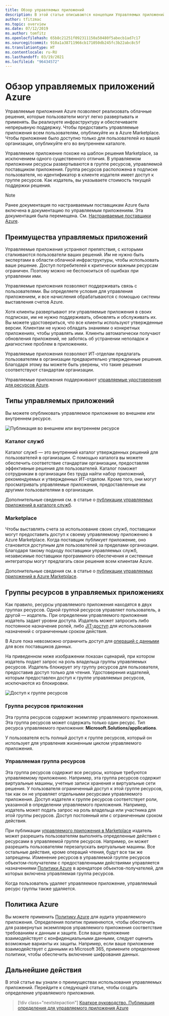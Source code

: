```yaml
---
title: Обзор управляемых приложений
description: В этой статье описываются концепции Управляемых приложений Azure, предоставляющих облачные решения, которые пользователи могут легко развертывать и применять.
author: tfitzmac
ms.topic: overview
ms.date: 07/12/2019
ms.author: tomfitz
ms.openlocfilehash: 65b8c21251f092311150a50480f5abecb1ad7c17
ms.sourcegitcommit: 910a1a38711966cb171050db245fc3b22abc8c5f
ms.translationtype: HT
ms.contentlocale: ru-RU
ms.lasthandoff: 03/19/2021
ms.locfileid: "96434572"
---
```

# <a name="azure-managed-applications-overview"></a>Обзор управляемых приложений Azure

Управляемые приложения Azure позволяют реализовать облачные решения, которые пользователи могут легко развертывать и применять. Вы реализуете инфраструктуру и обеспечиваете непрерывную поддержку. Чтобы предоставить управляемые приложения всем пользователям, опубликуйте их в Azure Marketplace. Чтобы приложение было доступно только для пользователей из вашей организации, опубликуйте его во внутреннем каталоге. 

Управляемое приложение похоже на шаблон решения Marketplace, за исключением одного существенного отличия. В управляемом приложении ресурсы развертываются в группе ресурсов, управляемой поставщиком приложения. Группа ресурсов расположена в подписке пользователя, но идентификатор в клиенте издателя имеет доступ к группе ресурсов. Как издатель, вы указываете стоимость текущей поддержки решения.

> [!NOTE]
> Ранее документация по настраиваемым поставщикам Azure была включена в документацию по управляемым приложениям. Эта документация была перемещена. См. [Настраиваемые поставщики Azure](../custom-providers/overview.md).

## <a name="advantages-of-managed-applications"></a>Преимущества управляемых приложений

Управляемые приложения устраняют препятствия, с которыми сталкиваются пользователи ваших решений. Им не нужно быть экспертами в области облачной инфраструктуры, чтобы использовать ваше решение. Доступ потребителей к критически важным ресурсам ограничен. Поэтому можно не беспокоиться об ошибках при управлении ими. 

Управляемые приложения позволяют поддерживать связь с пользователями. Вы определяете условия для управления приложением, и все начисления обрабатываются с помощью системы выставления счетов Azure.

Хотя клиенты развертывают эти управляемые приложения в своих подписках, им не нужно поддерживать, обновлять и обслуживать их. Вы можете удостовериться, что все клиенты используют утвержденные версии. Клиентам не нужно обладать знаниями о конкретных приложениях, чтобы управлять ими. Клиенты автоматически получают обновления приложений, не заботясь об устранении неполадок и диагностике проблем в приложениях. 

Управляемые приложения позволяют ИТ-отделам предлагать пользователям в организации предварительно утвержденные решения. Благодаря этому вы можете быть уверены, что такие решения соответствуют стандартам организации.

Управляемые приложения поддерживают [управляемые удостоверения для ресурсов Azure](./publish-managed-identity.md).

## <a name="types-of-managed-applications"></a>Типы управляемых приложений

Вы можете опубликовать управляемое приложение во внешнем или внутреннем ресурсе.

![Публикация во внешнем или внутреннем ресурсе](./media/overview/manage_app_options.png)

### <a name="service-catalog"></a>Каталог служб

Каталог служб — это внутренний каталог утвержденных решений для пользователей в организации. С помощью каталога вы можете обеспечить соответствие стандартам организации, предоставляя эффективные решения для пользователей. Каталог поможет сотрудникам в организации без труда найти набор приложений, рекомендуемых и утвержденных ИТ-отделом. Кроме того, они могут просматривать управляемые приложения, предоставленные им другими пользователями в организации.

Дополнительные сведения см. в статье о [публикации управляемых приложений в каталоге служб](publish-service-catalog-app.md).

### <a name="marketplace"></a>Marketplace

Чтобы выставлять счета за использование своих служб, поставщики могут предоставить доступ к своему управляемому приложению в Azure Marketplace. Когда поставщик публикует приложение, оно становится доступным для пользователей за пределами организации. Благодаря такому подходу поставщики управляемых служб, независимые поставщики программного обеспечения и системные интеграторы могут предлагать свои решения всем клиентам Azure.

Дополнительные сведения см. в статье о [публикации управляемых приложений в Azure Marketplace](../../marketplace/create-new-azure-apps-offer.md).

## <a name="resource-groups-for-managed-applications"></a>Группы ресурсов в управляемых приложениях

Как правило, ресурсы управляемого приложения находятся в двух группах ресурсов. Одной группой ресурсов управляет пользователь, а другой — издатель. При определении управляемого приложения издатель задает уровни доступа. Издатель может запросить либо постоянное назначение ролей, либо [JIT-доступ](request-just-in-time-access.md) для использования назначений с ограниченным сроком действия.

В Azure пока невозможно ограничить доступ для [операций с данными](../../role-based-access-control/role-definitions.md) для всех поставщиков данных.

На приведенном ниже изображении показан сценарий, при котором издатель подает запрос на роль владельца группы управляемых ресурсов. Издатель блокирует эту группу ресурсов для пользователя, предоставив доступ только для чтения. Удостоверения издателей, которым предоставлен доступ к группе управляемых ресурсов, исключаются из блокировки.

![Доступ к группе ресурсов](./media/overview/access.png)

### <a name="application-resource-group"></a>Группа ресурсов приложения

Эта группа ресурсов содержит экземпляр управляемого приложения. Эта группа ресурсов может содержать только один ресурс. Тип ресурса управляемого приложения: **Microsoft.Solutions/applications**.

У пользователя есть полный доступ к группе ресурсов, который он использует для управления жизненным циклом управляемого приложения.

### <a name="managed-resource-group"></a>Управляемая группа ресурсов

Эта группа ресурсов содержит все ресурсы, которые требуются управляемому приложению. Например, эта группа ресурсов содержит виртуальные машины, учетные записи хранения и виртуальные сети решения. У пользователя ограниченный доступ к этой группе ресурсов, так как он не управляет отдельными ресурсами управляемого приложения. Доступ издателя к группе ресурсов соответствует роли, указанной в определении управляемого приложения. Например, издатель может подать запрос на роль владельца или участника для этой группы ресурсов. Доступ постоянный или с ограниченным сроком действия.

При публикации [управляемого приложения в Marketplace](../../marketplace/create-new-azure-apps-offer.md) издатель может разрешить пользователям выполнять определенные действия с ресурсами в управляемой группе ресурсов. Например, он может разрешить пользователям перезапускать виртуальные машины. Все остальные действия, кроме операций чтения, будут все так же запрещены. Изменение ресурсов в управляемой группе ресурсов объектом-получателем с предоставленными действиями управляется назначениями [Политики Azure](../../governance/policy/overview.md) в арендаторе объектов-получателей, для которых включена управляемая группа ресурсов.

Когда пользователь удаляет управляемое приложение, управляемый ресурс группы также удаляется.

## <a name="azure-policy"></a>Политика Azure

Вы можете применить [Политику Azure](../../governance/policy/overview.md) для аудита управляемого приложения. Определения политик применяются, чтобы обеспечить для развернутых экземпляров управляемого приложения соответствие требованиям к данным и защите. Если ваше приложение взаимодействует с конфиденциальными данными, следует оценить возможные варианты их защиты. Например, если ваше приложение взаимодействует с данными из Microsoft 365, примените определение политики, чтобы обеспечить включение шифрования данных.

## <a name="next-steps"></a>Дальнейшие действия

В этой статье вы узнали о преимуществах использования управляемых приложений. Перейдите к следующей статье, чтобы создать определение управляемого приложения.

> [!div class="nextstepaction"]
> [Краткое руководство. Публикация определения для управляемого приложения Azure](publish-service-catalog-app.md)